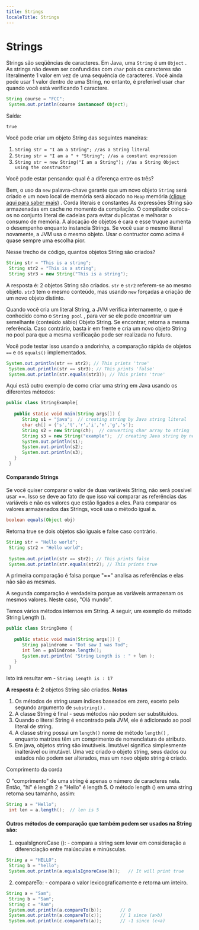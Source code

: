 ```yaml
---
title: Strings
localeTitle: Strings
---
```

# Strings

Strings são seqüências de caracteres. Em Java, uma `String` é um `Object` . As strings não devem ser confundidas com `char` pois os caracteres são literalmente 1 valor em vez de uma sequência de caracteres. Você ainda pode usar 1 valor dentro de uma String, no entanto, é preferível usar `char` quando você está verificando 1 caractere.

```java
String course = "FCC"; 
 System.out.println(course instanceof Object); 
```

Saída:
```
true 
```

Você pode criar um objeto String das seguintes maneiras:

1.  `String str = "I am a String"; //as a String literal`
2.  `String str = "I am a " + "String"; //as a constant expression`
3.  `String str = new String("I am a String"); //as a String Object using the constructor`

Você pode estar pensando: qual é a diferença entre os três?

Bem, o uso da `new` palavra-chave garante que um novo objeto `String` será criado e um novo local de memória será alocado no `Heap` memória [(clique aqui para saber mais)](https://docs.oracle.com/cd/E13150_01/jrockit_jvm/jrockit/geninfo/diagnos/garbage_collect.html) . Corda literais e constantes As expressões String são armazenadas em cache no momento da compilação. O compilador coloca-os no conjunto literal de cadeias para evitar duplicatas e melhorar o consumo de memória. A alocação de objetos é cara e esse truque aumenta o desempenho enquanto instancia Strings. Se você usar o mesmo literal novamente, a JVM usa o mesmo objeto. Usar o contructor como acima é quase sempre uma escolha pior.

Nesse trecho de código, quantos objetos String são criados?

```java
String str = "This is a string"; 
 String str2 = "This is a string"; 
 String str3 = new String("This is a string"); 
```

A resposta é: 2 objetos String são criados. `str` e `str2` referem-se ao mesmo objeto. `str3` tem o mesmo conteúdo, mas usando `new` forçadas a criação de um novo objeto distinto.

Quando você cria um literal String, a JVM verifica internamente, o que é conhecido como o `String pool` , para ver se ele pode encontrar um semelhante (conteúdo sábio) Objeto String. Se encontrar, retorna a mesma referência. Caso contrário, basta ir em frente e cria um novo objeto String no pool para que a mesma verificação pode ser realizada no futuro.

Você pode testar isso usando a andorinha, a comparação rápida de objetos `==` e os `equals()` implementados.

```java
System.out.println(str == str2); // This prints 'true' 
 System.out.println(str == str3); // This prints 'false' 
 System.out.println(str.equals(str3)); // This prints 'true' 
```

Aqui está outro exemplo de como criar uma string em Java usando os diferentes métodos:

```java
public class StringExample{ 
 
   public static void main(String args[]) { 
      String s1 = "java";  // creating string by Java string literal 
      char ch[] = {'s','t','r','i','n','g','s'}; 
      String s2 = new String(ch);  // converting char array to string 
      String s3 = new String("example");  // creating Java string by new keyword 
      System.out.println(s1); 
      System.out.println(s2); 
      System.out.println(s3); 
   } 
 } 
```

#### Comparando Strings

Se você quiser comparar o valor de duas variáveis ​​String, não será possível usar ==. Isso se deve ao fato de que isso vai comparar as referências das variáveis e não os valores que estão ligados a eles. Para comparar os valores armazenados das Strings, você usa o método igual a.

```java
boolean equals(Object obj) 
```

Retorna true se dois objetos são iguais e false caso contrário.

```java
String str = "Hello world"; 
 String str2 = "Hello world"; 
 
 System.out.println(str == str2); // This prints false 
 System.out.println(str.equals(str2); // This prints true 
```

A primeira comparação é falsa porque "==" analisa as referências e elas não são as mesmas.

A segunda comparação é verdadeira porque as variáveis ​​armazenam os mesmos valores. Neste caso, "Olá mundo".

Temos vários métodos internos em String. A seguir, um exemplo do método String Length ().

```java
public class StringDemo { 
 
   public static void main(String args[]) { 
      String palindrome = "Dot saw I was Tod"; 
      int len = palindrome.length(); 
      System.out.println( "String Length is : " + len ); 
   } 
 } 
```

Isto irá resultar em - `String Length is : 17`

**A resposta é: 2** objetos String são criados. **Notas**

1.  Os métodos de string usam índices baseados em zero, exceto pelo segundo argumento de `substring()` .
2.  A classe String é final - seus métodos não podem ser substituídos.
3.  Quando o literal String é encontrado pela JVM, ele é adicionado ao pool literal de string.
4.  A classe string possui um `length()` nome de método `length()` , enquanto matrizes têm um comprimento de nomenclatura de atributo.
5.  Em java, objetos string são imutáveis. Imutável significa simplesmente inalterável ou imutável. Uma vez criado o objeto string, seus dados ou estados não podem ser alterados, mas um novo objeto string é criado.

Comprimento da corda

O "comprimento" de uma string é apenas o número de caracteres nela. Então, "hi" é length 2 e "Hello" é length 5. O método length () em uma string retorna seu tamanho, assim:

```java
String a = "Hello"; 
 int len = a.length();  // len is 5 
```

#### Outros métodos de comparação que também podem ser usados ​​na String são:

1.  equalsIgnoreCase (): - compara a string sem levar em consideração a diferenciação entre maiúsculas e minúsculas.

```java
String a = "HELLO"; 
 String b = "hello"; 
 System.out.println(a.equalsIgnoreCase(b));   // It will print true 
```

2.  compareTo: - compara o valor lexicograficamente e retorna um inteiro.

```java
String a = "Sam"; 
 String b = "Sam"; 
 String c = "Ram"; 
 System.out.println(a.compareTo(b));       // 0 
 System.out.prinltn(a.compareTo(c));       // 1 since (a>b) 
 System.out.println(c.compareTo(a));       // -1 since (c<a) 

```
